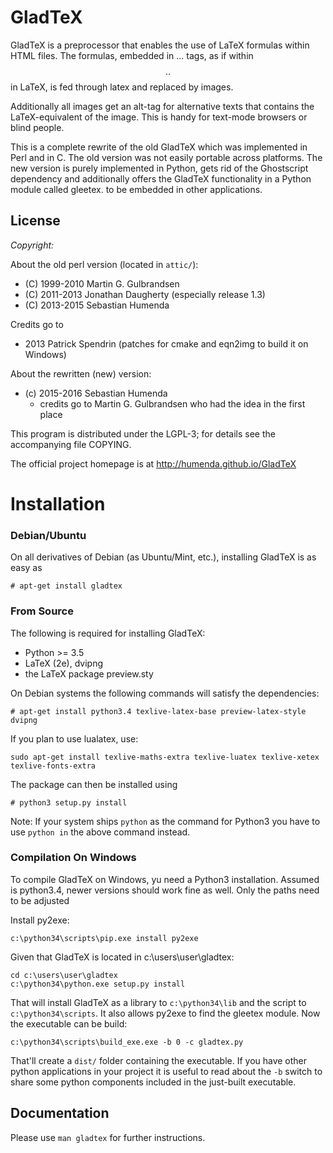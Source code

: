 GladTeX
=======

GladTeX is a preprocessor that enables the use of LaTeX formulas within HTML
files. The formulas, embedded in <eq>...</eq> tags, as if within $$..$$ in LaTeX,
is fed through latex and replaced by images.

Additionally all images get an alt-tag for alternative texts that contains the
LaTeX-equivalent of the image. This is handy for text-mode browsers or blind
people.

This is a complete rewrite of the old GladTeX which was implemented in Perl and
in C. The old version was not easily portable across platforms. The
new version is purely implemented in Python, gets rid of the Ghostscript
dependency and additionally offers the GladTeX functionality in a Python module
called gleetex.  to be embedded in other applications.


License
-------

_Copyright:_

About the old perl version (located in `attic/`):

- (C) 1999-2010 Martin G. Gulbrandsen
- (C) 2011-2013 Jonathan Daugherty (especially release 1.3)
- (C) 2013-2015 Sebastian Humenda

Credits go to

- 2013 Patrick Spendrin (patches for cmake and eqn2img to build it on Windows)



About the rewritten (new) version:

-   (c) 2015-2016 Sebastian Humenda
    -   credits go to Martin G. Gulbrandsen who had the idea in the first place

This program is distributed under the LGPL-3; for details
see the accompanying file COPYING.

The official project homepage is at <http://humenda.github.io/GladTeX>

Installation
============

### Debian/Ubuntu

On all derivatives of Debian (as Ubuntu/Mint, etc.), installing GladTeX is as
easy as

    # apt-get install gladtex

### From Source

The following is required for installing GladTeX:

-   Python >= 3.5
-   LaTeX (2e), dvipng
-   the LaTeX package preview.sty

On Debian systems the following commands will satisfy the dependencies:

    # apt-get install python3.4 texlive-latex-base preview-latex-style dvipng
    
If you plan to use lualatex, use:

    sudo apt-get install texlive-maths-extra texlive-luatex texlive-xetex texlive-fonts-extra

The package can then be installed using

    # python3 setup.py install

Note: If your system ships `python` as the command for Python3 you have to use
`python in` the above command instead.

### Compilation On Windows

To compile GladTeX on Windows, yu need a Python3 installation. Assumed is
python3.4, newer versions should work fine as well. Only the paths need to be
adjusted

Install py2exe:

    c:\python34\scripts\pip.exe install py2exe

Given that GladTeX is located in c:\users\user\gladtex:

    cd c:\users\user\gladtex
    c:\python34\python.exe setup.py install

That will install GladTeX as a library to `c:\python34\lib` and the script to
`c:\python34\scripts`. It also allows py2exe to find the gleetex module. Now the
executable can be build:

    c:\python34\scripts\build_exe.exe -b 0 -c gladtex.py

That'll create a `dist/` folder containing the executable. If you have other
python applications in your project it is useful to read about the `-b` switch
to share some python components included in the just-built executable.

Documentation
-------------

Please use `man gladtex` for further instructions.


